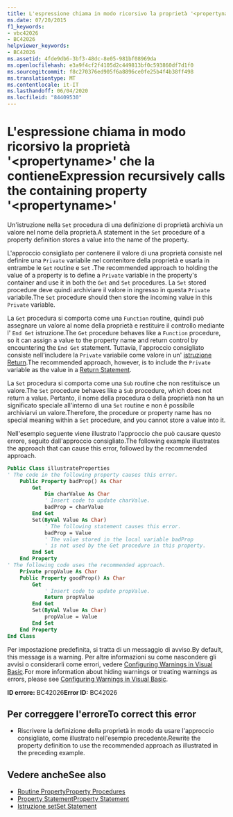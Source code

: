 ```yaml
---
title: L'espressione chiama in modo ricorsivo la proprietà '<propertyname>' che la contiene
ms.date: 07/20/2015
f1_keywords:
- vbc42026
- BC42026
helpviewer_keywords:
- BC42026
ms.assetid: 4fde9db6-3bf3-48dc-8e05-981bf08969da
ms.openlocfilehash: e3a9f4cf2f4105d2c449813bf0c593860df7d1f0
ms.sourcegitcommit: f8c270376ed905f6a8896ce0fe25b4f4b38ff498
ms.translationtype: MT
ms.contentlocale: it-IT
ms.lasthandoff: 06/04/2020
ms.locfileid: "84409530"
---
```

# <a name="expression-recursively-calls-the-containing-property-propertyname"></a><span data-ttu-id="f66ea-102">L'espressione chiama in modo ricorsivo la proprietà '\<propertyname>' che la contiene</span><span class="sxs-lookup"><span data-stu-id="f66ea-102">Expression recursively calls the containing property '\<propertyname>'</span></span>
<span data-ttu-id="f66ea-103">Un'istruzione nella `Set` procedura di una definizione di proprietà archivia un valore nel nome della proprietà.</span><span class="sxs-lookup"><span data-stu-id="f66ea-103">A statement in the `Set` procedure of a property definition stores a value into the name of the property.</span></span>  
  
 <span data-ttu-id="f66ea-104">L'approccio consigliato per contenere il valore di una proprietà consiste nel definire una `Private` variabile nel contenitore della proprietà e usarla in entrambe le `Get` routine e `Set` .</span><span class="sxs-lookup"><span data-stu-id="f66ea-104">The recommended approach to holding the value of a property is to define a `Private` variable in the property's container and use it in both the `Get` and `Set` procedures.</span></span> <span data-ttu-id="f66ea-105">La `Set` stored procedure deve quindi archiviare il valore in ingresso in questa `Private` variabile.</span><span class="sxs-lookup"><span data-stu-id="f66ea-105">The `Set` procedure should then store the incoming value in this `Private` variable.</span></span>  
  
 <span data-ttu-id="f66ea-106">La `Get` procedura si comporta come una `Function` routine, quindi può assegnare un valore al nome della proprietà e restituire il controllo mediante l' `End Get` istruzione.</span><span class="sxs-lookup"><span data-stu-id="f66ea-106">The `Get` procedure behaves like a `Function` procedure, so it can assign a value to the property name and return control by encountering the `End Get` statement.</span></span> <span data-ttu-id="f66ea-107">Tuttavia, l'approccio consigliato consiste nell'includere la `Private` variabile come valore in un' [istruzione Return](../statements/return-statement.md).</span><span class="sxs-lookup"><span data-stu-id="f66ea-107">The recommended approach, however, is to include the `Private` variable as the value in a [Return Statement](../statements/return-statement.md).</span></span>  
  
 <span data-ttu-id="f66ea-108">La `Set` procedura si comporta come una `Sub` routine che non restituisce un valore.</span><span class="sxs-lookup"><span data-stu-id="f66ea-108">The `Set` procedure behaves like a `Sub` procedure, which does not return a value.</span></span> <span data-ttu-id="f66ea-109">Pertanto, il nome della procedura o della proprietà non ha un significato speciale all'interno di una `Set` routine e non è possibile archiviarvi un valore.</span><span class="sxs-lookup"><span data-stu-id="f66ea-109">Therefore, the procedure or property name has no special meaning within a `Set` procedure, and you cannot store a value into it.</span></span>  
  
 <span data-ttu-id="f66ea-110">Nell'esempio seguente viene illustrato l'approccio che può causare questo errore, seguito dall'approccio consigliato.</span><span class="sxs-lookup"><span data-stu-id="f66ea-110">The following example illustrates the approach that can cause this error, followed by the recommended approach.</span></span>  
  
```vb  
Public Class illustrateProperties  
' The code in the following property causes this error.  
    Public Property badProp() As Char  
        Get  
            Dim charValue As Char  
            ' Insert code to update charValue.  
            badProp = charValue  
        End Get  
        Set(ByVal Value As Char)  
            ' The following statement causes this error.  
            badProp = Value  
            ' The value stored in the local variable badProp  
            ' is not used by the Get procedure in this property.  
        End Set  
    End Property  
' The following code uses the recommended approach.  
    Private propValue As Char  
    Public Property goodProp() As Char  
        Get  
            ' Insert code to update propValue.  
            Return propValue  
        End Get  
        Set(ByVal Value As Char)  
            propValue = Value  
        End Set  
    End Property  
End Class  
```  
  
 <span data-ttu-id="f66ea-111">Per impostazione predefinita, si tratta di un messaggio di avviso.</span><span class="sxs-lookup"><span data-stu-id="f66ea-111">By default, this message is a warning.</span></span> <span data-ttu-id="f66ea-112">Per altre informazioni su come nascondere gli avvisi o considerarli come errori, vedere [Configuring Warnings in Visual Basic](/visualstudio/ide/configuring-warnings-in-visual-basic).</span><span class="sxs-lookup"><span data-stu-id="f66ea-112">For more information about hiding warnings or treating warnings as errors, please see [Configuring Warnings in Visual Basic](/visualstudio/ide/configuring-warnings-in-visual-basic).</span></span>  
  
 <span data-ttu-id="f66ea-113">**ID errore:** BC42026</span><span class="sxs-lookup"><span data-stu-id="f66ea-113">**Error ID:** BC42026</span></span>  
  
## <a name="to-correct-this-error"></a><span data-ttu-id="f66ea-114">Per correggere l'errore</span><span class="sxs-lookup"><span data-stu-id="f66ea-114">To correct this error</span></span>  
  
- <span data-ttu-id="f66ea-115">Riscrivere la definizione della proprietà in modo da usare l'approccio consigliato, come illustrato nell'esempio precedente.</span><span class="sxs-lookup"><span data-stu-id="f66ea-115">Rewrite the property definition to use the recommended approach as illustrated in the preceding example.</span></span>  
  
## <a name="see-also"></a><span data-ttu-id="f66ea-116">Vedere anche</span><span class="sxs-lookup"><span data-stu-id="f66ea-116">See also</span></span>

- [<span data-ttu-id="f66ea-117">Routine Property</span><span class="sxs-lookup"><span data-stu-id="f66ea-117">Property Procedures</span></span>](../../programming-guide/language-features/procedures/property-procedures.md)
- [<span data-ttu-id="f66ea-118">Property Statement</span><span class="sxs-lookup"><span data-stu-id="f66ea-118">Property Statement</span></span>](../statements/property-statement.md)
- [<span data-ttu-id="f66ea-119">Istruzione set</span><span class="sxs-lookup"><span data-stu-id="f66ea-119">Set Statement</span></span>](../statements/set-statement.md)
